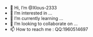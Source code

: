 - 👋 Hi, I’m @Xlous-2333
- 👀 I’m interested in ...
- 🌱 I’m currently learning ...
- 💞️ I’m looking to collaborate on ...
- 📫 How to reach me :
        QQ:1960514697

<!---
Xlous-2333/Xlous-2333 is a ✨ special ✨ repository because its `README.md` (this file) appears on your GitHub profile.
You can click the Preview link to take a look at your changes.
--->
